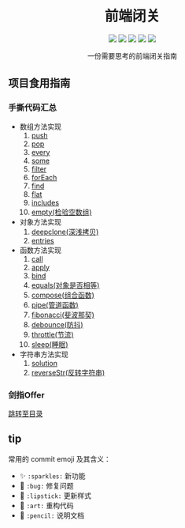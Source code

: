 <h1 align=center>前端闭关</h1>

<p align="center">
    <img src="https://img.shields.io/badge/JavaScript-important"/>
    <img src="https://img.shields.io/badge/TypeScript-brightgreen"/>
    <img src="https://img.shields.io/badge/Vue-blue"/>
    <img src="https://img.shields.io/badge/version-0.0.2-blue"/>
    <img src="https://img.shields.io/badge/node-14.0.0-brightgreen"/>
</p>
<p align=center>一份需要思考的前端闭关指南</p>

## 项目食用指南

### 手撕代码汇总

* 数组方法实现
  1. [push](./docs/warehouse/js/1.md#push)
  2. [pop](./docs/warehouse/js/1.md#pop)
  3. [every](./docs/warehouse/js/1.md#every)
  4. [some](./docs/warehouse/js/1.md#some)
  5. [filter](./docs/warehouse/js/1.md#filter)
  6. [forEach](./docs/warehouse/js/1.md#foreach)
  7. [find](./docs/warehouse/js/1.md#find)
  8. [flat](./docs/warehouse/js/1.md#flat)
  9. [includes](./docs/warehouse/js/1.md#includes)
  10. [empty(检验空数组)](./docs/warehouse/js/1.md#empty)
* 对象方法实现
  1. [deepclone(深浅拷贝)](./docs/warehouse/js/1.md#deepclone)
  2. [entries](./docs/warehouse/js/1.md#entries)
* 函数方法实现
  1. [call](./docs/warehouse/js/1.md#call)
  2. [apply](./docs/warehouse/js/1.md#apply)
  3. [bind](./docs/warehouse/js/1.md#bind)
  4. [equals(对象是否相等)](./docs/warehouse/js/1.md#equals)
  5. [compose(组合函数)](./docs/warehouse/js/1.md#compose)
  6. [pipe(管道函数)](./docs/warehouse/js/1.md#pipe)
  7. [fibonacci(斐波那契)](./docs/warehouse/js/1.md#fibonacci)
  8. [debounce(防抖)](./docs/warehouse/js/1.md#debounce)
  9. [throttle(节流)](./docs/warehouse/js/1.md#throttle)
  10. [sleep(睡眠)](./docs/warehouse/js/1.md#sleep)
* 字符串方法实现
  1. [solution](./docs/warehouse/js/1.md#solution)
  2. [reverseStr(反转字符串)](./docs/warehouse/js/1.md#reverseStr)

### 剑指Offer

[跳转至目录](./docs/algorithm/README.md)

## tip

常用的 commit emoji 及其含义：

- ✨ `:sparkles:` 新功能
- 🐛 `:bug:` 修复问题
- 💄 `:lipstick:` 更新样式
- 🎨 `:art:` 重构代码
- 📝 `:pencil:` 说明文档
